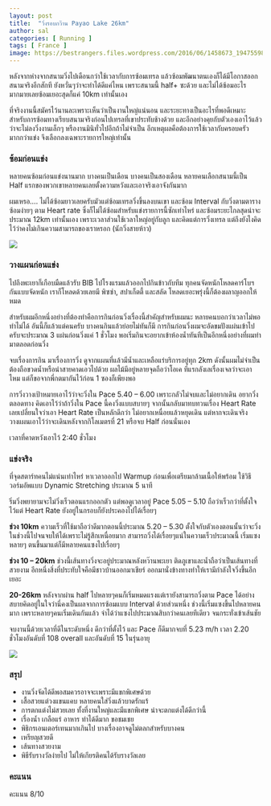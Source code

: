 ```yaml
---
layout: post
title:  "วิ่งรอบกว๊าน Payao Lake 26km"
author: sal
categories: [ Running ]
tags: [ France ]
image: https://bestrangers.files.wordpress.com/2016/06/1458673_194755980869798_1436171146601193090_n1.jpg
---
```


หลังจากห่างจากสนามวิ่งไปเดือนกว่าใช้เวลากับการซ้อมเทรล แล้วซ้อมพัฒนาตนเองก็ได้มีโอกาสออกสนามจริงอีกสักที ยังหวั่นๆว่าจะทำได้ดีแค่ไหน เพราะสนามนี้ half+ ซะด้วย และไม่ได้ซ้อมอะไรมากมายเลยซ้อมเยอะสุดก็แค่ 10km เท่านั้นเอง

ที่จริงงานนี้สมัครไว้นานละเพราะเห็นว่าเป็นงานใหญ่แน่นอน และระยะทางเป็นอะไรที่พอดีเหมาะสำหรับการซ้อมทางเรียบสนามจริงก่อนไปเทรลที่เขาประทับช้างด้วย และอีกอย่างคุยกับตัวเองเอาไว้แล้วว่าจะไม่ลงวิ่งงานเล็กๆ หรืองานมินิทั่วไปอีกถ้าไม่จำเป็น อีกเหตุผลคือต้องการใช้เวลากับครอบครัวมากกว่าแข่ง จึงเลือกลงเฉพาะรายการใหญ่เท่านั้น

### ซ้อมก่อนแข่ง
หลายคนซ้อมก่อนแข่งนานมาก บางคนเป็นเดือน บางคนเป็นสองเดือน หลายคนเลือกสนามนี้เป็น Half แรกของพวกเขาหลายคนเลยตั้งความหวังและเอาจริงเอาจังกันมาก

ผมเหรอ…. ไม่ได้ซ้อมยาวเลยครับมัวแต่ซ้อมเทรลวิ่งขึ้นลงบนเขา และซ้อม Interval กับวิ่งตามตารางซ้อมง่ายๆ ตาม Heart rate ซึ่งก็ไม่ได้ซ้อมสำหรับแข่งรายการนี้ซักเท่าไหร่ และซ้อมระยะไกลสุดน่าจะประมาณ 12km เท่านั้นเอง เพราะเวลาส่วนใช้เวลาใหญ่อยู่กับลูก และคิดแต่การวิ่งเทรล แต่ถึงยังไงคิดไว้ว่าคงไม่เกินความสามารถของเราหรอก (นักวิ่งสายห้าว)

<img src="https://bestrangers.files.wordpress.com/2016/06/13331115_10206209652510820_1726422246796534954_n.jpg">

### วางแผนก่อนแข่ง
ไปถึงพะเยาก็เกือบมืดแล้วรับ BIB ไปโรงแรมแล้วออกไปกินข้าวกับทีม ทุกคนจัดหนักโหลดคาร์โบฯ กันแบบจัดหนัก เราก็โหลดด้วยเลยมี พิซซ่า, สปาเก็ตตี้ และสลัด โหลดเยอะพรุ่งนี้ก็ต้องผลาญออกให้หมด

สำหรับผมอีกหนึ่งอย่างที่ต้องทำคือการกินก่อนวิ่งเรื่องนี้สำคัญสำหรับผมนะ หลายคนบอกว่าเวลาไม่พอทำไม่ได้ อันนี้ก็แล้วแต่คนครับ บางคนกินแล้วย่อยไม่ทันก็มี การกินก่อนวิ่งผมจะอัดขมปังแผ่นเข้าไปครับจะประมาณ 3 แผ่นก่อนวิ่งแค่ 1 ชั่วโมง พอเริ่มกินจะอยากเข้าห้องน้ำทันทีเป็นอีกหนึ่งอย่างที่ผมทำมาตลอดก่อนวิ่ง

จบเรื่องการกิน มาเรื่องการวิ่ง ดูจากแผนที่แล้วมีน้ำและเหลือแร่บริการอยู่ทุก 2km ดังนั้นผมไม่จำเป็นต้องถือขวดน้ำหรือนำสายคาดเอวไปด้วย ผลไม้มีอยู่หลายจุดถือว่าโอเค ทีแรกลังเลเรื่องเจลว่าจะเอาไหม แต่ก็ขอจากพี่กตมากันไว้ก่อน 1 ซองก็เพียงพอ

การวิ่งวางเป้าหมายเอาไว้ว่าจะวิ่งใน Pace 5.40 – 6.00 เพราะกลัวไม่จบและไม่อยากเดิน อยากวิ่งตลอดทาง คิดเอาไว้ว่าถ้าวิ่งใน Pace นี้คงวิ่งแบบสบายๆ จากนั้นกลับมาทบทวนเรื่อง Heart Rate เลยเปลี่ยนใจว่าเอา Heart Rate เป็นหลักดีกว่า ไม่อยากเหนื่อยแล้วหยุดเดิน แต่หากจะเดินจริงวางแผนเอาไว้ว่าจะเดินหลังจากกิโลเมตรที่ 21 หรือจบ Half ก่อนนั่นเอง

เวลาที่คาดหวังเอาไว้ <span class="spoiler">2:40 ชั่วโมง</span>

### แข่งจริง
ที่จุดสตาร์ทคนไม่แน่นเท่าไหร่ หาเวลาออกไป Warmup ก่อนเพื่อเตรียมกล้ามเนื้อให้พร้อม ใช้วิธีวอร์มอัพแบบ Dynamic Stretching ประมาณ 5 นาที

ริ่มวิ่งพยายามจะไม่วิ่งเร็วตอนแรกออกตัว แต่พอดูเวลาอยู่ Pace 5.05 – 5.10 ถือว่าเร็วกว่าที่ตั้งใจไว้แต่ Heart Rate ยังอยู่ในกรอบก็ยังประคองไปได้เรื่อยๆ

**ช่วง 10km** ความเร็วที่ใช้มาถือว่าดีมากตอนนี้ประมาณ 5.20 – 5.30 ตั้งใจกับตัวเองตอนนั้นว่าจะวิ่งในช่วงนี้ไปจนจบให้ได้เพราะไม่รู้สึกเหนื่อยมาก สามารถวิ่งได้เรื่อยๆแน่ในความเร็วประมาณนี้ เริ่มแซงหลายๆ ตนขึ้นมาแต่ก็มีหลายคนแซงไปเรื่อยๆ

**ช่วง 10 – 20km** ช่วงนี้เส้นทางวิ่งจะอยู่ประมาณหลังหว๊านพะเยา ติดภูเขาและน้ำถือว่าเป็นเส้นทางที่สวยงาม อีกหนึ่งสิ่งที่ประทับใจคือมีชาวบ้านออกมาเชียร์ ออกมานั่งข้างทางทำให้เรามีกำลังใจวิ่งขึ้นอีกเยอะ

**20-26km** หลังจากผ่าน half ไปหลายๆคนก็เริ่มหมดแรงแต่เรายังสามารถวิ่งตาม Pace ได้อย่างสบายคิดอยู่ในใจว่านี่คงเป็นผลจากการซ้อมแบบ Interval ด้วยส่วนหนึ่ง ช่วงนี้เริ่มแซงขึ้นไปหลายคนมาก เพราะหลายๆคนเริ่มเดินกันแล้ว จำได้ว่าแซงไปประมาณสิบกว่าคนเลยทีเดียว จนกระทั่งเข้าเส้นชัย

<span class="spoiler">จบงานนี้ด้วยเวลาที่ดีในระดับหนึ่ง ดีกว่าที่ตั้งไว้ และ Pace ก็ดีมากจบที่ 5.23 m/h เวลา 2.20 ชั่วโมงอันดับที่ 108 overall และอันดับที่ 15 ในรุ่นอายุ</span>

<img src="https://bestrangers.files.wordpress.com/2016/06/13319884_10154266274063338_8440941527156563295_n.jpg">

### สรุป
- งานวิ่งจัดได้ดีพอสมควรอาจจะเพราะมีแขกพิเศษด้วย
- เสื้อสวยแต่วงแขนแคบ หลายคนใส่วิ่งแล้วบาดรักแร้
- การตกแต่งไม่สวยเลย ทั้งที่งานใหญ่และมีแขกพิเศษ น่าจะตกแต่งได้ดีกว่านี้
- เรื่องน้ำ เกลือแร่ อาหาร ทำได้ดีมาก ขอชมเชย
- พิธิกรเอนเตอร์เทนมากเกินไป บางเรื่องอาจดูไม่ตลกสำหรับบางคน
- เหรียญสวยดี
- เส้นทางสวยงาม
- พิธีรับรางวัลง่ายไป ไม่ให้เกียรติคนได้รับรางวัลเลย

### คะแนน

<span class="spoiler">คะแนน 8/10</span>